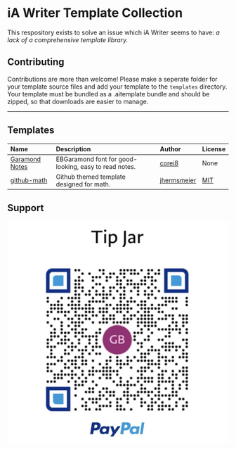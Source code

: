 # iA Writer Template Collection

This respository exists to solve an issue which iA Writer seems to have: _a lack of a comprehensive template library._

## Contributing

Contributions are more than welcome! Please make a seperate folder for your template source files and add your template to the `templates` directory. Your template must be bundled as a .aitemplate bundle and should be zipped, so that downloads are easier to manage.

---

## Templates

| Name                                                                                                                      | Description                                           | Author                                                           | License |
| :------------------------------------------------------------------------------------------------------------------------ | :---------------------------------------------------- | :--------------------------------------------------------------- | :------ |
| [Garamond Notes](https://github.com/corei8/iAWriter-Template-Collection/raw/main/templates/Garamond-notes.iatemplate.zip) | EBGaramond font for good-looking, easy to read notes. | [corei8](https://github.com/corei8/iAWriter-Template-Collection) | None    |
| [github-math](https://github.com/corei8/iAWriter-Template-Collection/blob/main/templates/github-math-iatemplate-master.iatemplate.zip)                                                                              | Github themed template designed for math.             | [jhermsmeier](https://github.com/jhermsmeier/github-math-iatemplate)                                                  | [MIT](https://opensource.org/licenses/MIT)     |

## Support

![donate](/images/IMG_0177.jpg)
